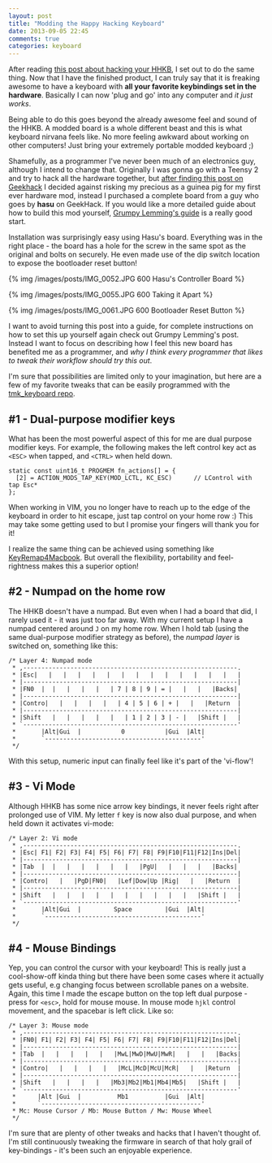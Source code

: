 ```yaml
---
layout: post
title: "Modding the Happy Hacking Keyboard"
date: 2013-09-05 22:45
comments: true
categories: keyboard
---
```


After reading [this post about hacking your HHKB][grumpy], I set out to do the
same thing. Now that I have the finished product, I can truly say that it is 
freaking awesome to have a keyboard with **all your favorite keybindings set in the
hardware**. Basically I can now 'plug and go' into any computer and _it just
works_.

Being able to do this goes beyond the already awesome feel and sound of the
HHKB. A modded board is a whole different beast and this is what keyboard
nirvana feels like. No more feeling awkward about working on other computers!
Just bring your extremely portable modded keyboard ;)

Shamefully, as a programmer I've never been much of an electronics guy,
although I intend to change that. Originally I was gonna go with a Teensy 2
and try to hack all the hardware together, but [after finding this post on
Geekhack][geekhack] I decided against risking my precious as a guinea pig for
my first ever hardware mod, instead I purchased a complete board from a guy
who goes by **hasu** on GeekHack. If you would like a more detailed guide
about how to build this mod yourself, [Grumpy Lemming's guide][grumpy] is a
really good start.

Installation was surprisingly easy using Hasu's board. Everything was in the right
place - the board has a hole for the screw in the same spot as the original and bolts on
securely. He even made use of the dip switch location to expose the bootloader
reset button!

{% img /images/posts/IMG_0052.JPG 600 Hasu's Controller Board %}

{% img /images/posts/IMG_0055.JPG 600 Taking it Apart %}

{% img /images/posts/IMG_0061.JPG 600 Bootloader Reset Button %}

I want to avoid turning this post into a guide, for complete instructions on
how to set this up yourself again check out Grumpy Lemming's post. Instead I
want to focus on describing how I feel this new board has benefited me as a
programmer, and *why I think every programmer that likes to tweak their
workflow should try this out*.

I'm sure that possibilities are limited only to your imagination, but here are
a few of my favorite tweaks that can be easily programmed with the
[tmk_keyboard repo][tmk].

## #1 - Dual-purpose modifier keys

What has been the most powerful aspect of this for me are dual purpose modifier
keys. For example, the following makes the left control key act as `<ESC>` when
tapped, and `<CTRL>` when held down.

    static const uint16_t PROGMEM fn_actions[] = {
      [2] = ACTION_MODS_TAP_KEY(MOD_LCTL, KC_ESC)      // LControl with tap Esc*
    };

When working in VIM, you no longer have to reach up to the edge of the keyboard
in order to hit escape, just tap control on your home row :) This may take
some getting used to but I promise your fingers will thank you for it!

I realize the same thing can be achieved using something like
[KeyRemap4Macbook][keyremap]. But overall the flexibility, portability and
feel-rightness makes this a superior option!


## #2 - Numpad on the home row

The HHKB doesn't have a numpad. But even when I had a board that did, I rarely
used it - it was just too far away. With my current setup I have a numpad
centered around `J` on my home row. When I hold tab (using the same
dual-purpose modifier strategy as before), the _numpad layer_ is
switched on, something like this:


    /* Layer 4: Numpad mode
     * ,-----------------------------------------------------------.
     * |Esc|   |   |   |   |   |   |   |   |   |   |   |   |   |   |
     * |-----------------------------------------------------------|
     * |FN0  |  |   |   |   |   | 7 | 8 | 9 | = |   |   |   |Backs|
     * |-----------------------------------------------------------|
     * |Contro|   |   |   |   |   | 4 | 5 | 6 | + |   |   |Return  |
     * |-----------------------------------------------------------|
     * |Shift   |   |   |   |   |   | 1 | 2 | 3 | - |   |Shift |   |
     * `-----------------------------------------------------------'
     *       |Alt|Gui  |           0           |Gui  |Alt|
     *       `-------------------------------------------'
     */

With this setup, numeric input can finally feel like it's part of the 'vi-flow'!


## #3 - Vi Mode

Although HHKB has some nice arrow key bindings, it never feels right after
prolonged use of VIM. My letter `f` key is now also dual purpose, and when held down
it activates vi-mode:

    /* Layer 2: Vi mode
     * ,-----------------------------------------------------------.
     * |Esc| F1| F2| F3| F4| F5| F6| F7| F8| F9|F10|F11|F12|Ins|Del|
     * |-----------------------------------------------------------|
     * |Tab  |  |   |   |   |   |   |   |PgU|   |   |   |   |Backs|
     * |-----------------------------------------------------------|
     * |Contro|   |   |PgD|FN0|   |Lef|Dow|Up |Rig|   |   |Return  |
     * |-----------------------------------------------------------|
     * |Shift   |   |   |   |   |   |   |   |   |   |   |Shift |   |
     * `-----------------------------------------------------------'
     *       |Alt|Gui  |         Space         |Gui  |Alt|
     *       `-------------------------------------------'
     */


## #4 - Mouse Bindings

Yep, you can control the cursor with your keyboard! This is really just a
cool-show-off kinda thing but there have been some cases where it actually
gets useful, e.g changing focus between scrollable panes on a website. Again,
this time I made the escape button on the top left dual purpose - press for
`<esc>`, hold for mouse mouse. In mouse mode `hjkl` control movement, and the
spacebar is left click. Like so:

    /* Layer 3: Mouse mode
     * ,-----------------------------------------------------------.
     * |FN0| F1| F2| F3| F4| F5| F6| F7| F8| F9|F10|F11|F12|Ins|Del|
     * |-----------------------------------------------------------|
     * |Tab  |   |   |   |   |   |MwL|MwD|MwU|MwR|   |   |   |Backs|
     * |-----------------------------------------------------------|
     * |Contro|   |   |   |   |   |McL|McD|McU|McR|   |   |Return  |
     * |-----------------------------------------------------------|
     * |Shift   |   |   |   |   |Mb3|Mb2|Mb1|Mb4|Mb5|   |Shift |   |
     * `-----------------------------------------------------------'
     *      |Alt |Gui  |          Mb1          |Gui  |Alt|
     *      `--------------------------------------------'
     * Mc: Mouse Cursor / Mb: Mouse Button / Mw: Mouse Wheel 
     */


I'm sure that are plenty of other tweaks and hacks that I haven't thought of.
I'm still continuously tweaking the firmware in search of that holy grail of
key-bindings - it's been such an enjoyable experience.


[grumpy]: http://grumpylemming.com/blog/2012/12/24/hacking-a-happy-hacking-keyboard/
[geekhack]: http://geekhack.org/index.php?topic=12047.0
[tmk]: https://github.com/tmk/tmk_keyboard
[keyremap]: https://pqrs.org/macosx/keyremap4macbook/
